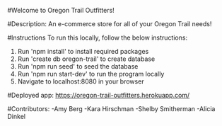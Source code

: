 #Welcome to Oregon Trail Outfitters!

#Description:
An e-commerce store for all of your Oregon Trail needs!

#Instructions
To run this locally, follow the below instructions: 
1. Run 'npm install' to install required packages 
2. Run 'create db oregon-trail' to create database
3. Run 'npm run seed' to seed the database
4. Run 'npm run start-dev' to run the program locally
5. Navigate to localhost:8080 in your browser 

#Deployed app:
https://oregon-trail-outfitters.herokuapp.com/

#Contributors:
-Amy Berg
-Kara Hirschman
-Shelby Smitherman
-Alicia Dinkel

